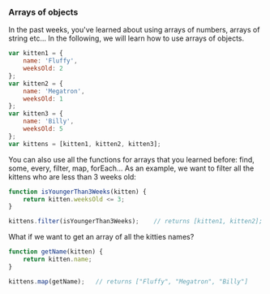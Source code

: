 ### Arrays of objects

In the past weeks, you've learned about using arrays of numbers, arrays of string etc... In the following, we will learn how to use arrays of objects.
```js
var kitten1 = {
    name: 'Fluffy',
    weeksOld: 2
};
var kitten2 = {
    name: 'Megatron',
    weeksOld: 1
};
var kitten3 = {
    name: 'Billy',
    weeksOld: 5
};
var kittens = [kitten1, kitten2, kitten3];
```
You can also use all the functions for arrays that you learned before: find, some, every, filter, map, forEach... As an example, we want to filter all the kittens who are less than 3 weeks old:

```js
function isYoungerThan3Weeks(kitten) {
    return kitten.weeksOld <= 3;
}

kittens.filter(isYoungerThan3Weeks);    // returns [kitten1, kitten2];
```

What if we want to get an array of all the kitties names?

```js
function getName(kitten) {
    return kitten.name;
}

kittens.map(getName);   // returns ["Fluffy", "Megatron", "Billy"]
```